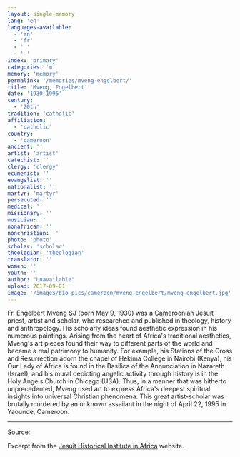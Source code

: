```yaml
---
layout: single-memory
lang: 'en'
languages-available:
  - 'en'
  - 'fr'
  - ' '
  - ' '
index: 'primary'
categories: 'm'
memory: 'memory'
permalink: '/memories/mveng-engelbert/'
title: 'Mveng, Engelbert'
date: '1930-1995'
century:
  - '20th'                     
tradition: 'catholic'                       
affiliation:
  - 'catholic'
country:
  - 'cameroon'
ancient: ''
artist: 'artist'
catechist: ''
clergy: 'clergy'
ecumenist: ''
evangelist: ''
nationalist: ''
martyr: 'martyr'
persecuted: ''
medical: ''
missionary: ''
musician: ''
nonafrican: ''
nonchristian: ''
photo: 'photo'
scholar: 'scholar'
theologian: 'theologian'
translator: ''
women: ''
youth: ''
author: "Unavailable"
upload: 2017-09-01
image: '/images/bio-pics/cameroon/mveng-engelbert/mveng-engelbert.jpg'
---
```

Fr. Engelbert Mveng SJ (born May 9, 1930) was a Cameroonian Jesuit priest, artist and scholar, who researched and published in theology, history and anthropology. His scholarly ideas found aesthetic expression in his numerous paintings. Arising from the heart of Africa's traditional aesthetics, Mveng's art pieces found their way to different parts of the world and became a real patrimony to humanity. For example, his Stations of the Cross and Resurrection adorn the chapel of Hekima College in Nairobi (Kenya), his Our Lady of Africa is found in the Basilica of the Annunciation in Nazareth (Israel), and his mural depicting angelic activity through history is in the Holy Angels Church in Chicago (USA). Thus, in a manner that was hitherto unprecedented, Mveng used art to express Africa's deepest spiritual insights into universal Christian phenomena. This great artist-scholar was brutally murdered by an unknown assailant in the night of April 22, 1995 in Yaounde, Cameroon.

***

Source:

Excerpt from the [Jesuit Historical Institute in Africa](http://www.jhia.ac.ke/projects-and-appeals/projects/103-appeals/165-art-and-writings-of-engelbert-mveng-sj-1930-1995) website.
